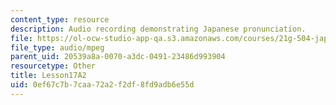 ```yaml
---
content_type: resource
description: Audio recording demonstrating Japanese pronunciation.
file: https://ol-ocw-studio-app-qa.s3.amazonaws.com/courses/21g-504-japanese-iv-spring-2009/0ef67c7b7caa72a2f2df8fd9adb6e55d_Lesson17A2.mp3
file_type: audio/mpeg
parent_uid: 20539a8a-0070-a3dc-0491-23486d993904
resourcetype: Other
title: Lesson17A2
uid: 0ef67c7b-7caa-72a2-f2df-8fd9adb6e55d
---
```

